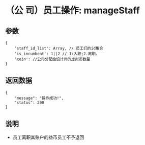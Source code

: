 # （公  司）员工操作: manageStaff

## 参数

    {
        'staff_id_list': Array, // 员工们的id集合
        'is_incumbent': 1||2 // 1:入职;2.离职。
        'coin': //公司分配给设计师的虚拟币数量
    }

## 返回数据

    {
        "message": "操作成功!",
        "status": 200
    }

## 说明

- 员工离职其账户的益币员工不予退回